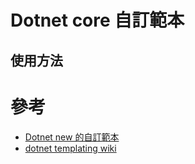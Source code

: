 # Dotnet core 自訂範本
## 使用方法

# 參考
- [Dotnet new 的自訂範本](https://learn.microsoft.com/zh-tw/dotnet/core/tools/custom-templates)
- [dotnet templating wiki](https://github.com/dotnet/templating/wiki)